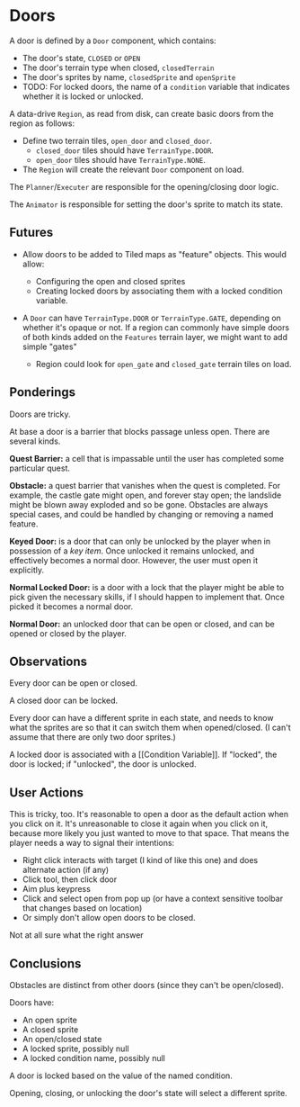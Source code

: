 # Doors

A door is defined by a `Door` component, which contains:

- The door's state, `CLOSED` or `OPEN`
- The door's terrain type when closed, `closedTerrain`
- The door's sprites by name, `closedSprite` and `openSprite`
- TODO: For locked doors, the name of a `condition` variable that indicates whether it is locked or unlocked.

A data-drive `Region`, as read from disk, can create basic doors from the region as follows:

- Define two terrain tiles, `open_door` and `closed_door`.  
	- `closed_door` tiles should have `TerrainType.DOOR`.
	- `open_door` tiles should have `TerrainType.NONE`.
- The `Region` will create the relevant `Door` component on load.

The `Planner`/`Executer` are responsible for the opening/closing door logic.

The `Animator` is responsible for setting the door's sprite to match its state.

## Futures

- Allow doors to be added to Tiled maps as "feature" objects.  This would allow:
	- Configuring the open and closed sprites
	- Creating locked doors by associating them with a locked condition variable.

- A `Door` can have `TerrainType.DOOR` or `TerrainType.GATE`, depending on whether it's opaque or not.  If a region can commonly have simple doors of both kinds added on the `Features` terrain layer, we might want to add simple "gates"
	- Region could look for `open_gate` and `closed_gate` terrain tiles on load.

## Ponderings

Doors are tricky.

At base a door is a barrier that blocks passage unless open.  There are several kinds.

**Quest Barrier:** a cell that is impassable until the user has completed some particular quest.

**Obstacle:** a quest barrier that vanishes when the quest is completed.  For example, the castle gate might open, and forever stay open; the landslide might be blown away exploded and so be gone.  Obstacles are always special cases, and could be handled by changing or removing a named feature.

**Keyed Door:** is a door that can only be unlocked by the player when in possession of a _key item_.  Once unlocked it remains unlocked, and effectively becomes a normal door.  However, the user must open it explicitly.

**Normal Locked Door:** is a door with a lock that the player might be able to pick given the necessary skills, if I should happen to implement that.  Once picked it becomes a normal door.

**Normal Door:** an unlocked door that can be open or closed, and can be opened or closed by the player.

## Observations

Every door can be open or closed.

A closed door can be locked.

Every door can have a different sprite in each state, and needs to know what the sprites are so that it can switch them when opened/closed.  (I can't assume that there are only two door sprites.)

A locked door is associated with a [[Condition Variable]].  If "locked", the door is locked; if "unlocked", the door is unlocked.

## User Actions

This is tricky, too.  It's reasonable to open a door as the default action when you click on it.  It's unreasonable to close it again when you click on it, because more likely you just wanted to move to that space.  That means the player needs a way to signal their intentions:

- Right click interacts with target (I kind of like this one) and does alternate action (if any)
- Click tool, then click door
- Aim plus keypress
- Click and select open from pop up (or have a context sensitive toolbar that changes based on location)
- Or simply don't allow open doors to be closed.

Not at all sure what the right answer

## Conclusions

Obstacles are distinct from other doors (since they can't be open/closed).

Doors have:

- An open sprite 
- A closed sprite
- An open/closed state
- A locked sprite, possibly null
- A locked condition name, possibly null

A door is locked based on the value of the named condition.

Opening, closing, or unlocking the door's state will select a different sprite.
